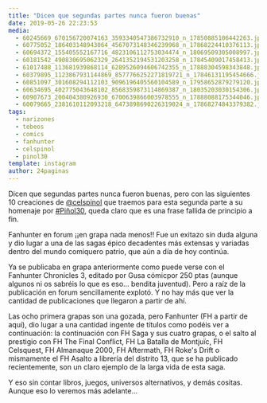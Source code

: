 ```yaml
---
title: "Dicen que segundas partes nunca fueron buenas"
date: 2019-05-26 22:23:53
media: 
  - 60245669_670156720074163_3593340547386732910_n_17850885106442263.jpg
  - 60775052_186403148943064_4567073148346239968_n_17868224410376113.jpg
  - 60694372_155405552167716_4823106112753034474_n_18069509305008997.jpg
  - 60181542_490830695062329_2641352194531203258_n_17845409017458413.jpg
  - 61017488_113681939868114_6289526094606742355_n_17888304598343848.jpg
  - 60379895_1123867931144869_8577766252271819721_n_17846131195454666.jpg
  - 60851097_301608294112103_9096196405560104589_n_17958652879279120.jpg
  - 60634695_402775043648102_8568359873114869387_n_18035203030154306.jpg
  - 60907673_200404380926930_6700639866003978555_n_17888088175344046.jpg
  - 60079665_2381610112093218_6473898690226319024_n_17868274843379382.jpg
tags: 
  - narizones
  - tebeos
  - comics
  - fanhunter
  - celspinol
  - pinol30
template: instagram
author: 24paginas
---
```


Dicen que segundas partes nunca fueron buenas, pero con las siguientes 10 creaciones de [@celspinol](https://instagram.com/celspinol) que traemos para esta segunda parte a su homenaje por [#Piñol30](/tags/pinol30), queda claro que es una frase fallida de principio a fin.


Fanhunter en forum ¡¡en grapa nada menos!! Fue un exitazo sin duda alguna y dio lugar a una de las sagas épico decadentes más extensas y variadas dentro del mundo comiquero patrio, que aún a día de hoy continúa.


Ya se publicaba en grapa anteriormente como puede verse con el Fanhunter Chronicles 3, editado por Gusa cómicpor 250 ptas (aunque algunos ni os sabréis lo que es eso... bendita juventud). Pero a raíz de la publicación en forum sencillamente explotó. Y no hay más que ver la cantidad de publicaciones que llegaron a partir de ahí.


Las ocho primera grapas son una gozada, pero Fanhunter (FH a partir de aquí), dio lugar a una cantidad ingente de títulos como podéis ver a continuación: la continuación con FH Saga y sus cuatro grapas, o el salto al prestigio con FH The Final Conflict, FH La Batalla de Montjuïc, FH Celsquest, FH Almanaque 2000, FH Aftermath, FH Roke's Drift o mismamente el FH Asalto a librería del distrito 13, que se ha publicado recientemente, son un claro ejemplo de la larga vida de esta saga.


Y eso sin contar libros, juegos, universos alternativos, y demás cositas. Aunque eso lo veremos más adelante...



